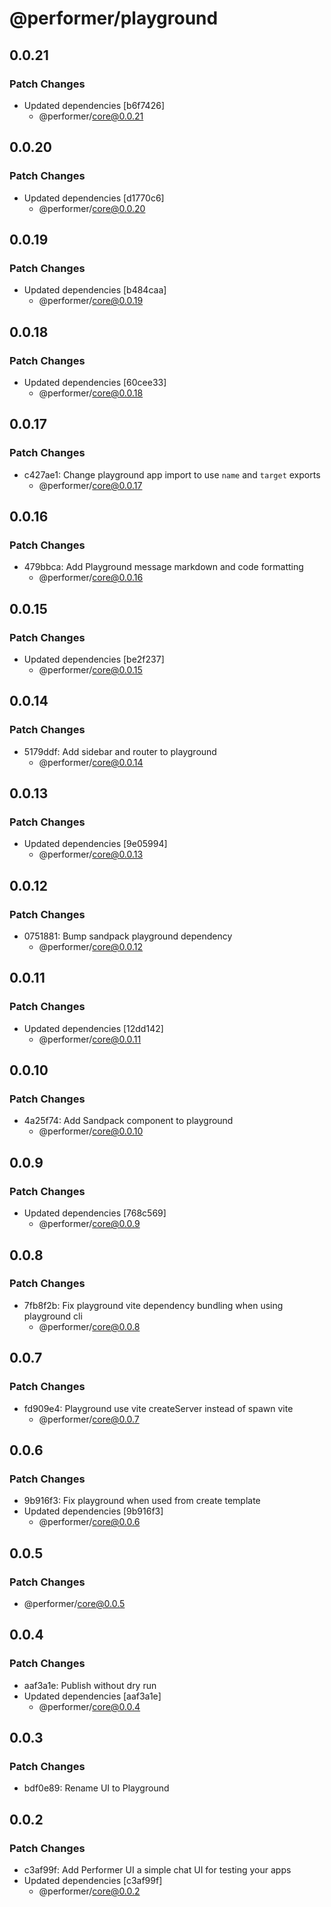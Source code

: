 # @performer/playground

## 0.0.21

### Patch Changes

- Updated dependencies [b6f7426]
  - @performer/core@0.0.21

## 0.0.20

### Patch Changes

- Updated dependencies [d1770c6]
  - @performer/core@0.0.20

## 0.0.19

### Patch Changes

- Updated dependencies [b484caa]
  - @performer/core@0.0.19

## 0.0.18

### Patch Changes

- Updated dependencies [60cee33]
  - @performer/core@0.0.18

## 0.0.17

### Patch Changes

- c427ae1: Change playground app import to use `name` and `target` exports
  - @performer/core@0.0.17

## 0.0.16

### Patch Changes

- 479bbca: Add Playground message markdown and code formatting
  - @performer/core@0.0.16

## 0.0.15

### Patch Changes

- Updated dependencies [be2f237]
  - @performer/core@0.0.15

## 0.0.14

### Patch Changes

- 5179ddf: Add sidebar and router to playground
  - @performer/core@0.0.14

## 0.0.13

### Patch Changes

- Updated dependencies [9e05994]
  - @performer/core@0.0.13

## 0.0.12

### Patch Changes

- 0751881: Bump sandpack playground dependency
  - @performer/core@0.0.12

## 0.0.11

### Patch Changes

- Updated dependencies [12dd142]
  - @performer/core@0.0.11

## 0.0.10

### Patch Changes

- 4a25f74: Add Sandpack component to playground
  - @performer/core@0.0.10

## 0.0.9

### Patch Changes

- Updated dependencies [768c569]
  - @performer/core@0.0.9

## 0.0.8

### Patch Changes

- 7fb8f2b: Fix playground vite dependency bundling when using playground cli
  - @performer/core@0.0.8

## 0.0.7

### Patch Changes

- fd909e4: Playground use vite createServer instead of spawn vite
  - @performer/core@0.0.7

## 0.0.6

### Patch Changes

- 9b916f3: Fix playground when used from create template
- Updated dependencies [9b916f3]
  - @performer/core@0.0.6

## 0.0.5

### Patch Changes

- @performer/core@0.0.5

## 0.0.4

### Patch Changes

- aaf3a1e: Publish without dry run
- Updated dependencies [aaf3a1e]
  - @performer/core@0.0.4

## 0.0.3

### Patch Changes

- bdf0e89: Rename UI to Playground

## 0.0.2

### Patch Changes

- c3af99f: Add Performer UI a simple chat UI for testing your apps
- Updated dependencies [c3af99f]
  - @performer/core@0.0.2
